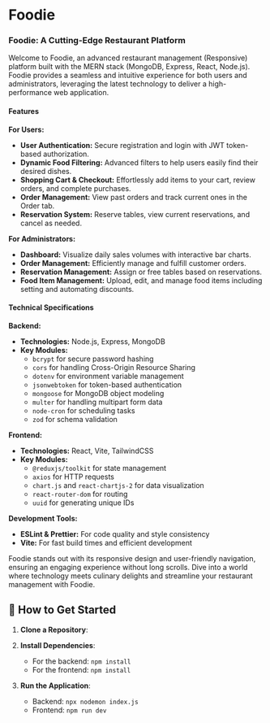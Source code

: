 # Foodie
### Foodie: A Cutting-Edge Restaurant Platform

Welcome to Foodie, an advanced restaurant management (Responsive) platform built with the MERN stack (MongoDB, Express, React, Node.js). Foodie provides a seamless and intuitive experience for both users and administrators, leveraging the latest technology to deliver a high-performance web application. 

#### Features

**For Users:**
- **User Authentication:** Secure registration and login with JWT token-based authorization.
- **Dynamic Food Filtering:** Advanced filters to help users easily find their desired dishes.
- **Shopping Cart & Checkout:** Effortlessly add items to your cart, review orders, and complete purchases.
- **Order Management:** View past orders and track current ones in the Order tab.
- **Reservation System:** Reserve tables, view current reservations, and cancel as needed.

**For Administrators:**
- **Dashboard:** Visualize daily sales volumes with interactive bar charts.
- **Order Management:** Efficiently manage and fulfill customer orders.
- **Reservation Management:** Assign or free tables based on reservations.
- **Food Item Management:** Upload, edit, and manage food items including setting and automating discounts.

#### Technical Specifications

**Backend:**
- **Technologies:** Node.js, Express, MongoDB
- **Key Modules:**
  - `bcrypt` for secure password hashing
  - `cors` for handling Cross-Origin Resource Sharing
  - `dotenv` for environment variable management
  - `jsonwebtoken` for token-based authentication
  - `mongoose` for MongoDB object modeling
  - `multer` for handling multipart form data
  - `node-cron` for scheduling tasks
  - `zod` for schema validation

**Frontend:**
- **Technologies:** React, Vite, TailwindCSS
- **Key Modules:**
  - `@reduxjs/toolkit` for state management
  - `axios` for HTTP requests
  - `chart.js` and `react-chartjs-2` for data visualization
  - `react-router-dom` for routing
  - `uuid` for generating unique IDs

**Development Tools:**
- **ESLint & Prettier:** For code quality and style consistency
- **Vite:** For fast build times and efficient development

Foodie stands out with its responsive design and user-friendly navigation, ensuring an engaging experience without long scrolls. Dive into a world where technology meets culinary delights and streamline your restaurant management with Foodie.

## 📂 How to Get Started

1. **Clone a Repository**:

2. **Install Dependencies**:
   - For the backend: `npm install`
   - For the frontend: `npm install`

3. **Run the Application**:
   - Backend: `npx nodemon index.js`
   - Frontend: `npm run dev`
